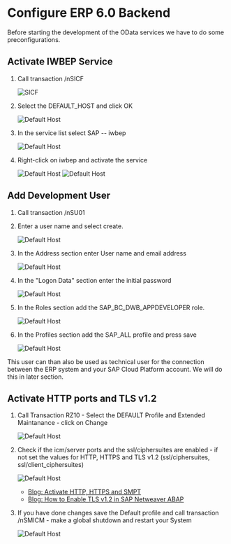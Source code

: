 #   Configure ERP 6.0 Backend

Before starting the development of the OData services we have to do some preconfigurations.

## Activate IWBEP Service
1. Call transaction /nSICF
   
   ![SICF](images/eccsetup-1.png)

2. Select the DEFAULT_HOST and click OK
   
   ![Default Host](images/eccsetup-2.png)

3. In the service list select SAP -- iwbep
   
   ![Default Host](images/eccsetup-3.png)
   
4. Right-click on iwbep and activate the service
   
    ![Default Host](images/eccsetup-4.png)
    ![Default Host](images/eccsetup-5.png)


## Add Development User

1. Call transaction /nSU01
2. Enter a user name and select create.
   
   ![Default Host](images/eccsetup-7.png)

3. In the Address section enter User name and email address
   
   ![Default Host](images/eccsetup-8.png)

4. In the "Logon Data" section enter the initial password

   ![Default Host](images/eccsetup-9.png)

5. In the Roles section add the SAP_BC_DWB_APPDEVELOPER role.

   ![Default Host](images/eccsetup-13.png)

6. In the Profiles section add the SAP_ALL profile and press save

   ![Default Host](images/eccsetup-16.png)

This user can than also be used as technical user for the connection between the ERP system and your SAP Cloud Platform account. We will do this in later section.

## Activate HTTP ports and TLS v1.2

1. Call Transaction RZ10 - Select the DEFAULT Profile and Extended Maintanance - click on Change

   ![Default Host](images/eccsetup-18.png)

2. Check if the icm/server ports and the ssl/ciphersuites are enabled - if not set the values for HTTP, HTTPS and TLS v1.2 (ssl/ciphersuites, ssl/client_ciphersuites)

   ![Default Host](images/eccsetup-17.png)

    * [Blog: Activate HTTP, HTTPS and SMPT ](https://blogs.sap.com/2014/02/05/how-to-activate-and-define-http-https-smtp-ports-in-any-sap-r3-system/)
    * [Blog: How to Enable TLS v1.2 in SAP Netweaver ABAP](https://blogs.sap.com/2019/11/11/how-to-enable-tls-v1.2-in-sap-netweaver-abap/)

3. If you have done changes save the Default profile and call transaction /nSMICM - make a global shutdown and restart your System
   
   ![Default Host](images/eccsetup-19.png)

  